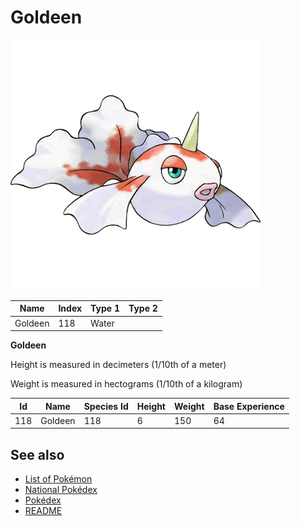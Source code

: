 # Goldeen


![Goldeen](images/118.png)

| **Name** | **Index** | **Type 1** | **Type 2** |
|----|----|----|----|
| Goldeen | 118 | Water  |  |

**Goldeen** 


Height is measured in decimeters (1/10th of a meter)

Weight is measured in hectograms (1/10th of a kilogram)

| **Id** | **Name** | **Species Id** | **Height** | **Weight** | **Base Experience** |
|--------|----------|----------------|------------|------------|---------------------|
| 118 | Goldeen | 118 | 6 | 150 | 64 |


## See also

- [List of Pokémon](../pokemon.md)
- [National Pokédex](../national_pokedex.md)
- [Pokédex](../pokedex.md)
- [README](../README.md)
